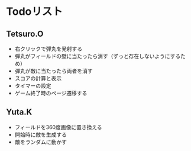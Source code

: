 # Todoリスト

## Tetsuro.O
- 右クリックで弾丸を発射する
- 弾丸がフィールドの壁に当たったら消す（ずっと存在しないようにするため）
- 弾丸が敵に当たったら両者を消す
- スコアの計算と表示
- タイマーの設定
- ゲーム終了時のページ遷移する

## Yuta.K
- フィールドを360度画像に置き換える
- 開始時に敵を生成する
- 敵をランダムに動かす